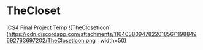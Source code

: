 # TheCloset
ICS4 Final Project Temp
![TheClosetIcon](https://cdn.discordapp.com/attachments/1164038094782201856/1198849692763697202/TheClosetIcon.png | width=50)
